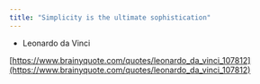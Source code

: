 ```yaml
---
title: "Simplicity is the ultimate sophistication"
---
```


- Leonardo da Vinci

[https://www.brainyquote.com/quotes/leonardo_da_vinci_107812](https://www.brainyquote.com/quotes/leonardo_da_vinci_107812)